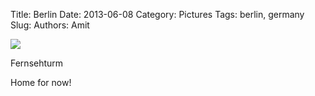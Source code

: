 Title: Berlin
Date: 2013-06-08
Category: Pictures
Tags: berlin, germany
Slug: 
Authors: Amit

<div class="imagepost">
<img src="/images/berlin.jpg" class="imageitem large" />
</div>

Fernsehturm

Home for now!
